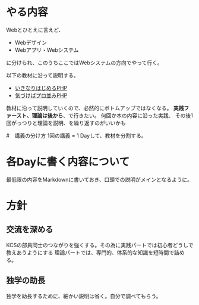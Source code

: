 # やる内容
Webとひとえに言えど、

- Webデザイン
- Webアプリ・Webシステム

に分けられ、このうちここではWebシステムの方向でやって行く。

以下の教材に沿って説明する。

- [いきなりはじめるPHP](https://www.amazon.co.jp/いきなりはじめるPHP-ワクワク・ドキドキの入門教室-谷藤賢一/dp/4897978858/ref=sr_1_2/358-0225328-4139505?ie=UTF8&qid=1553303390&sr=8-2&keywords=php+本)
- [気づけばプロ並みPHP](https://www.amazon.co.jp/気づけばプロ並みPHP-改訂版-ゼロから作れる人になる-谷藤-賢一/dp/4865940650/ref=pd_bxgy_14_img_2/358-0225328-4139505?_encoding=UTF8&pd_rd_i=4865940650&pd_rd_r=ef35bade-4d0d-11e9-9ab3-d34e059c5c3e&pd_rd_w=F4pFR&pd_rd_wg=dvaHj&pf_rd_p=2d39d87c-5ff4-47a9-a2d0-79fb936a2d97&pf_rd_r=PTE2CKS0ABESN8EKAB4R&psc=1&refRID=PTE2CKS0ABESN8EKAB4R)


教材に沿って説明していくので、必然的にボトムアップではなくなる。
**実践ファースト、理論は後から**、で行きたい。
何回か本の内容に沿った実践、
その後1回がっつりと理論を説明、を繰り返すのがいいかも


#　講義の分け方
1回の講義 = 1 Dayして、教材を分割する。



# 各Dayに書く内容について
最低限の内容をMarkdownに書いておき、口頭での説明がメインとなるように。

# 方針
## 交流を深める
KCSの部員同士のつながりを強くする。その為に実践パートでは初心者どうしで教えあうようにする
理論パートでは、専門的、体系的な知識を短時間で詰める。

## 独学の助長
独学を助長するために、細かい説明は省く。自分で調べてもらう。